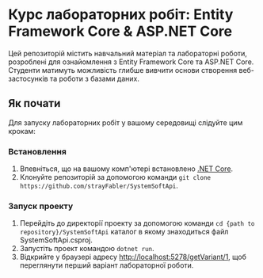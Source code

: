 # Курс лабораторних робіт: Entity Framework Core & ASP.NET Core

Цей репозиторій містить навчальний матеріал та лабораторні роботи, розроблені для ознайомлення з Entity Framework Core та ASP.NET Core. Студенти матимуть можливість глибше вивчити основи створення веб-застосунків та роботи з базами даних.

## Як почати

Для запуску лабораторних робіт у вашому середовищі слідуйте цим крокам:

### Встановлення

1. Впевніться, що на вашому комп'ютері встановлено [.NET Core](https://dotnet.microsoft.com).
2. Клонуйте репозиторій за допомогою команди `git clone https://github.com/strayFabler/SystemSoftApi`.

### Запуск проекту

1. Перейдіть до директорії проекту за допомогою команди `cd {path to repository}/SystemSoftApi` каталог в якому знаходиться файл SystemSoftApi.csproj.
2. Запустіть проект командою `dotnet run`.
3. Відкрийте у браузері адресу [http://localhost:5278/getVariant/1](http://localhost:5278/getVariant/1), щоб переглянути перший варіант лабораторної роботи.
